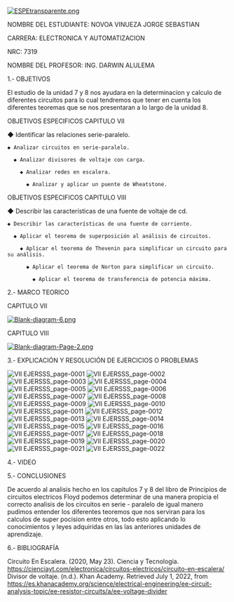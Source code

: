 

[![ESPEtransparente.png](https://i.postimg.cc/nhpFH4dr/ESPEtransparente.png)](https://postimg.cc/RNp5dHxx)
                                                                        


NOMBRE DEL ESTUDIANTE: NOVOA VINUEZA JORGE SEBASTIAN 
  
CARRERA: ELECTRONICA Y AUTOMATIZACION 

NRC: 7319

NOMBRE DEL PROFESOR: ING. DARWIN ALULEMA



1.- OBJETIVOS 

El estudio de la unidad 7 y 8 nos ayudara en la determinacion y calculo de diferentes circuitos para lo cual tendremos que tener en cuenta los diferentes teoremas que se nos presentaran a lo largo de la unidad 8.

OBJETIVOS ESPECIFICOS CAPITULO VII

  ◆ Identificar las relaciones serie-paralelo.

    ◆ Analizar circuitos en serie-paralelo.

      ◆ Analizar divisores de voltaje con carga.

        ◆ Analizar redes en escalera.

          ◆ Analizar y aplicar un puente de Wheatstone.


OBJETIVOS ESPECIFICOS CAPITULO VIII

  ◆ Describir las características de una fuente de voltaje de cd.

    ◆ Describir las características de una fuente de corriente.

      ◆ Aplicar el teorema de superposición al análisis de circuitos.

        ◆ Aplicar el teorema de Thevenin para simplificar un circuito para su análisis.

          ◆ Aplicar el teorema de Norton para simplificar un circuito.

            ◆ Aplicar el teorema de transferencia de potencia máxima.
          

2.- MARCO TEORICO 

CAPITULO 	VII

[![Blank-diagram-6.png](https://i.postimg.cc/XXST07DR/Blank-diagram-6.png)](https://postimg.cc/fSCHcZsC)


CAPITULO VIII

[![Blank-diagram-Page-2.png](https://i.postimg.cc/vTjYtc5V/Blank-diagram-Page-2.png)](https://postimg.cc/kRQPnM1J)

3.- EXPLICACIÓN Y RESOLUCIÓN DE EJERCICIOS O PROBLEMAS

![VII EJERSSS_page-0001](https://user-images.githubusercontent.com/105685180/176835457-ba43aaf9-1c75-4557-b52f-9de0132e8f71.jpg)
![VII EJERSSS_page-0002](https://user-images.githubusercontent.com/105685180/176835460-1b579681-d3fd-42b5-95fc-7a598a903aba.jpg)
![VII EJERSSS_page-0003](https://user-images.githubusercontent.com/105685180/176835462-9d5cfdab-d83a-4541-9e65-2191b72d1bcb.jpg)
![VII EJERSSS_page-0004](https://user-images.githubusercontent.com/105685180/176835463-9bf4f8de-ffd5-43a4-9afe-1743de0a0db5.jpg)
![VII EJERSSS_page-0005](https://user-images.githubusercontent.com/105685180/176835466-70819fb3-1d77-45a6-b3a0-e51fad0fa6b6.jpg)
![VII EJERSSS_page-0006](https://user-images.githubusercontent.com/105685180/176835468-7300d329-6779-476b-a62a-5620547362d5.jpg)
![VII EJERSSS_page-0007](https://user-images.githubusercontent.com/105685180/176835469-52e3dd5e-cf0d-46c1-875c-849964d1ba97.jpg)
![VII EJERSSS_page-0008](https://user-images.githubusercontent.com/105685180/176835472-44507b42-8190-4ea5-b3ba-0040b8ce04f6.jpg)
![VII EJERSSS_page-0009](https://user-images.githubusercontent.com/105685180/176835474-cc247d19-4fcf-44bd-8b93-a5a15d25b526.jpg)
![VII EJERSSS_page-0010](https://user-images.githubusercontent.com/105685180/176835476-ef9c9f3a-2bda-42d5-a7a6-b3e92d69c74d.jpg)
![VII EJERSSS_page-0011](https://user-images.githubusercontent.com/105685180/176835480-7a0c072d-3203-4a10-863c-a0567f0ab94f.jpg)
![VII EJERSSS_page-0012](https://user-images.githubusercontent.com/105685180/176835483-db51bce2-d71c-4ab9-83c8-8fdf8b9d2205.jpg)
![VII EJERSSS_page-0013](https://user-images.githubusercontent.com/105685180/176835484-0ac5ed31-620b-46c3-8989-0f4af072c611.jpg)
![VII EJERSSS_page-0014](https://user-images.githubusercontent.com/105685180/176835487-aeac6d4f-3867-4d4d-adc7-5d9769358a6e.jpg)
![VII EJERSSS_page-0015](https://user-images.githubusercontent.com/105685180/176835491-b54fa7f1-fcc7-492e-ab71-9e5d6729c0a9.jpg)
![VII EJERSSS_page-0016](https://user-images.githubusercontent.com/105685180/176835492-ce48f0ce-69bc-466b-a8f4-e53d1fee3794.jpg)
![VII EJERSSS_page-0017](https://user-images.githubusercontent.com/105685180/176835493-ff56f9ff-e664-4bf1-85d1-c09cf3301373.jpg)
![VII EJERSSS_page-0018](https://user-images.githubusercontent.com/105685180/176835496-c6bd38d5-decb-47b3-a950-3a5971d0a64a.jpg)
![VII EJERSSS_page-0019](https://user-images.githubusercontent.com/105685180/176835498-421df953-084f-476e-8990-b32c8657b6e1.jpg)
![VII EJERSSS_page-0020](https://user-images.githubusercontent.com/105685180/176835499-aa4df27c-11bc-4bf2-8865-368e329f5b9a.jpg)
![VII EJERSSS_page-0021](https://user-images.githubusercontent.com/105685180/176835500-eec77b2d-dc15-4ebc-b0eb-e7fec3890ddf.jpg)
![VII EJERSSS_page-0022](https://user-images.githubusercontent.com/105685180/176835502-149e39e3-22bf-4ed5-8837-9af4dfc04568.jpg)


4.- VIDEO


5.- CONCLUSIONES

De acuerdo al analisis hecho en los capitulos 7 y 8 del libro de Principios de circuitos electricos Floyd podemos determinar de una manera propicia el correcto analisis de los circuitos en serie - paralelo de igual manero pudimos entender los diferentes teoremos que nos serviran para los calculos de super pocision entre otros, todo esto aplicando lo conocimientos y leyes adquiridas en las las anteriores unidades de aprendizaje.

6.- BIBLIOGRAFÍA

Circuito En Escalera. (2020, May 23). Ciencia y Tecnología. https://cienciayt.com/electronica/circuitos-electricos/circuito-en-escalera/
Divisor de voltaje. (n.d.). Khan Academy. Retrieved July 1, 2022, from https://es.khanacademy.org/science/electrical-engineering/ee-circuit-analysis-topic/ee-resistor-circuits/a/ee-voltage-divider








